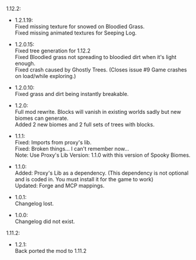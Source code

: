 1.12.2:

- 1.2.1.19:  
Fixed missing texture for snowed on Bloodied Grass.  
Fixed missing animated textures for Seeping Log.  

- 1.2.0.15:  
Fixed tree generation for 1.12.2  
Fixed Bloodied grass not spreading to bloodied dirt when it's light enough.  
Fixed crash caused by Ghostly Trees. (Closes issue #9 Game crashes on load/while exploring.)  

- 1.2.0.10:  
Fixed grass and dirt being instantly breakable.  

- 1.2.0:  
Full mod rewrite. Blocks will vanish in existing worlds sadly but new biomes can generate.  
Added 2 new biomes and 2 full sets of trees with blocks.  

- 1.1.1:  
Fixed: Imports from proxy's lib.  
Fixed: Broken things... I can't remember now...  
Note: Use Proxy's Lib Version: 1.1.0 with this version of Spooky Biomes.  

- 1.1.0:  
Added: Proxy's Lib as a dependency. (This dependency is not optional and is coded in. You must install it for the game to work)  
Updated: Forge and MCP mappings.  

- 1.0.1:  
Changelog lost.  

- 1.0.0:  
Changelog did not exist.  

1.11.2:  

- 1.2.1:  
Back ported the mod to 1.11.2  
